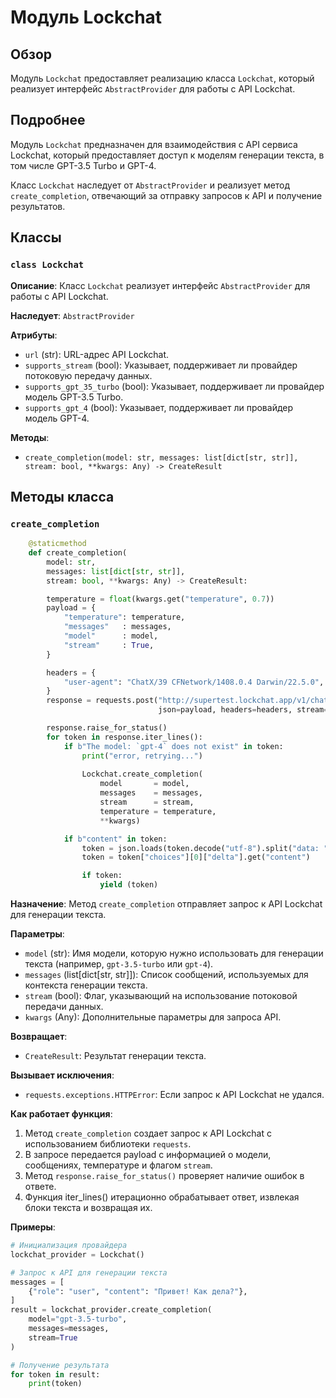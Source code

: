 # Модуль Lockchat

## Обзор

Модуль `Lockchat` предоставляет реализацию класса `Lockchat`, который реализует интерфейс `AbstractProvider` для работы с API Lockchat. 

## Подробнее

Модуль `Lockchat` предназначен для взаимодействия с API сервиса Lockchat, который предоставляет доступ к моделям генерации текста, в том числе GPT-3.5 Turbo и GPT-4. 

Класс `Lockchat` наследует от `AbstractProvider` и реализует метод `create_completion`, отвечающий за отправку запросов к API и получение результатов. 

## Классы

### `class Lockchat`

**Описание**: Класс `Lockchat` реализует интерфейс `AbstractProvider` для работы с API Lockchat.

**Наследует**: `AbstractProvider`

**Атрибуты**:

- `url` (str): URL-адрес API Lockchat.
- `supports_stream` (bool): Указывает, поддерживает ли провайдер потоковую передачу данных.
- `supports_gpt_35_turbo` (bool): Указывает, поддерживает ли провайдер модель GPT-3.5 Turbo.
- `supports_gpt_4` (bool): Указывает, поддерживает ли провайдер модель GPT-4.

**Методы**:

- `create_completion(model: str, messages: list[dict[str, str]], stream: bool, **kwargs: Any) -> CreateResult`

## Методы класса

### `create_completion`

```python
    @staticmethod
    def create_completion(
        model: str,
        messages: list[dict[str, str]],
        stream: bool, **kwargs: Any) -> CreateResult:

        temperature = float(kwargs.get("temperature", 0.7))
        payload = {
            "temperature": temperature,
            "messages"   : messages,
            "model"      : model,
            "stream"     : True,
        }

        headers = {
            "user-agent": "ChatX/39 CFNetwork/1408.0.4 Darwin/22.5.0",
        }
        response = requests.post("http://supertest.lockchat.app/v1/chat/completions",
                                 json=payload, headers=headers, stream=True)

        response.raise_for_status()
        for token in response.iter_lines():
            if b"The model: `gpt-4` does not exist" in token:
                print("error, retrying...")
                
                Lockchat.create_completion(
                    model       = model,
                    messages    = messages,
                    stream      = stream,
                    temperature = temperature,
                    **kwargs)

            if b"content" in token:
                token = json.loads(token.decode("utf-8").split("data: ")[1])
                token = token["choices"][0]["delta"].get("content")

                if token:
                    yield (token)
```

**Назначение**: Метод `create_completion` отправляет запрос к API Lockchat для генерации текста.

**Параметры**:

- `model` (str): Имя модели, которую нужно использовать для генерации текста (например, `gpt-3.5-turbo` или `gpt-4`).
- `messages` (list[dict[str, str]]): Список сообщений, используемых для контекста генерации текста. 
- `stream` (bool): Флаг, указывающий на использование потоковой передачи данных.
- `kwargs` (Any): Дополнительные параметры для запроса API.

**Возвращает**:

- `CreateResult`: Результат генерации текста.

**Вызывает исключения**:

- `requests.exceptions.HTTPError`: Если запрос к API Lockchat не удался.

**Как работает функция**:

1. Метод `create_completion` создает запрос к API Lockchat с использованием библиотеки `requests`.
2. В запросе передается payload с информацией о модели, сообщениях, температуре и флагом `stream`.
3. Метод `response.raise_for_status()` проверяет наличие ошибок в ответе.
4. Функция iter_lines() итерационно обрабатывает ответ, извлекая блоки текста и возвращая их.

**Примеры**:

```python
# Инициализация провайдера
lockchat_provider = Lockchat()

# Запрос к API для генерации текста
messages = [
    {"role": "user", "content": "Привет! Как дела?"},
]
result = lockchat_provider.create_completion(
    model="gpt-3.5-turbo", 
    messages=messages, 
    stream=True
)

# Получение результата
for token in result:
    print(token)